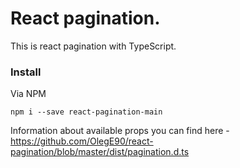 React pagination.
===============

This is react pagination with TypeScript.

### Install

Via NPM
```
npm i --save react-pagination-main
```

Information about available props you can find here - https://github.com/OlegE90/react-pagination/blob/master/dist/pagination.d.ts